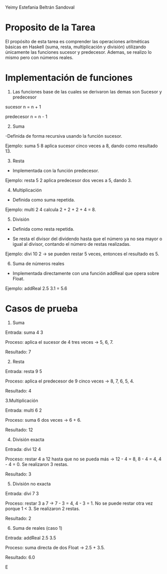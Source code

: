 Yeimy Estefania Beltrán Sandoval
# Proposito de la Tarea
El propósito de esta tarea es comprender las operaciones aritméticas básicas en Haskell (suma, resta, multiplicación y división) utilizando únicamente las funciones sucesor y predecesor.
Ademas, se realizo lo mismo pero con números reales.

# Implementación de funciones 

1. Las funciones base de las cuales se derivaron las demas son Sucesor y predecesor

sucesor n = n + 1

predecesor n = n - 1

2. Suma

-Definida de forma recursiva usando la función sucesor.

Ejemplo: suma 5 8 aplica sucesor cinco veces a 8, dando como resultado 13.

3. Resta

- Implementada con la función predecesor.

Ejemplo: resta 5 2 aplica predecesor dos veces a 5, dando 3.

4. Multiplicación

- Definida como suma repetida.

Ejemplo: multi 2 4 calcula 2 + 2 + 2 + 4 = 8.

5. División

- Definida como resta repetida.

- Se resta el divisor del dividendo hasta que el número ya no sea mayor o igual al divisor, contando el número de restas realizadas.

Ejemplo: divi 10 2 → se pueden restar 5 veces, entonces el resultado es 5.

6. Suma de números reales

- Implementada directamente con una función addReal que opera sobre Float.

Ejemplo: addReal 2.5 3.1 = 5.6

# Casos de prueba 

1. Suma

Entrada: suma 4 3

Proceso: aplica el sucesor de 4 tres veces → 5, 6, 7.

Resultado: 7

2. Resta

Entrada: resta 9 5

Proceso: aplica el predecesor de 9 cinco veces → 8, 7, 6, 5, 4.

Resultado: 4

3.Multiplicación

Entrada: multi 6 2

Proceso: suma 6 dos veces → 6 + 6.

Resultado: 12

4. División exacta

Entrada: divi 12 4

Proceso: restar 4 a 12 hasta que no se pueda más →
12 - 4 = 8, 8 - 4 = 4, 4 - 4 = 0.
Se realizaron 3 restas.

Resultado: 3

5. División no exacta

Entrada: divi 7 3

Proceso: restar 3 a 7 →
7 - 3 = 4, 4 - 3 = 1.
No se puede restar otra vez porque 1 < 3.
Se realizaron 2 restas.

Resultado: 2

6. Suma de reales (caso 1)

Entrada: addReal 2.5 3.5

Proceso: suma directa de dos Float → 2.5 + 3.5.

Resultado: 6.0






E
